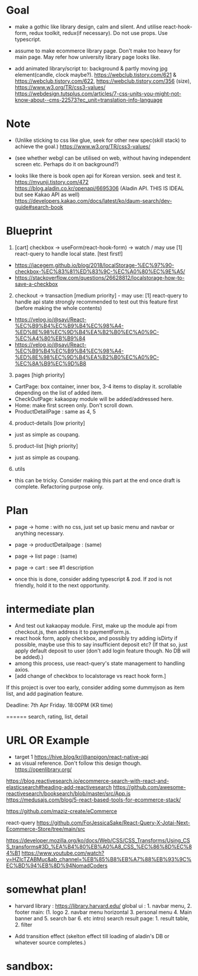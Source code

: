 # Goal 
- make a gothic like library design, calm and silent. And utilise react-hook-form, redux toolkit, redux(if necessary). Do not use props. Use typescript.
- assume to make ecommerce library page. Don't make too heavy for main page. May refer how university library page looks like.

- add animated library/script to: background & partly moving jpg element(candle, clock maybe?).
https://webclub.tistory.com/621 & https://webclub.tistory.com/622, https://webclub.tistory.com/356 (size), https://www.w3.org/TR/css3-values/
https://webdesign.tutsplus.com/articles/7-css-units-you-might-not-know-about--cms-22573?ec_unit=translation-info-language



# Note
- (Unlike sticking to css like glue, seek for other new spec(skill stack) to achieve the goal.)
https://www.w3.org/TR/css3-values/

- (see whether webgl can be utilised on web, without having independent screen etc. Perhaps do it on background?)

- looks like there is book open api for Korean version. seek and test it.
https://myunji.tistory.com/472
https://blog.aladin.co.kr/openapi/6695306 (Aladin API. THIS IS IDEAL but see Kakao API as well)
https://developers.kakao.com/docs/latest/ko/daum-search/dev-guide#search-book

# Blueprint
1. [cart] checkbox -> useForm(react-hook-form) -> watch / may use [1] react-query to handle local state. [test first!]
- https://jacegem.github.io/blog/2018/localStorage-%EC%97%90-checkbox-%EC%83%81%ED%83%9C-%EC%A0%80%EC%9E%A5/
- https://stackoverflow.com/questions/26628812/localstorage-how-to-save-a-checkbox

2. checkout -> transaction [medium priority] - may use: [1] react-query to handle api state
strongly recommended to test out this feature first (before making the whole contents)
- https://velog.io/@sayi/React-%EC%B9%B4%EC%B9%B4%EC%98%A4-%ED%8E%98%EC%9D%B4%EA%B2%B0%EC%A0%9C-%EC%A4%80%EB%B9%84
- https://velog.io/@sayi/React-%EC%B9%B4%EC%B9%B4%EC%98%A4-%ED%8E%98%EC%9D%B4%EA%B2%B0%EC%A0%9C-%EC%8A%B9%EC%9D%B8

3. pages [high priority]
- CartPage: box container, inner box, 3-4 items to display it. scrollable depending on the list of added item.
- CheckOutPage: kakaopay module will be added/addressed here.
- Home: make first screen only. Don't scroll down.
- ProductDetailPage : same as 4, 5

4. product-details [low priority]
- just as simple as coupang.

5. product-list [high priority]
- just as simple as coupang.

6. utils
- this can be tricky. Consider making this part at the end once draft is complete. Refactoring purpose only.

# Plan
<!-- Do not apply CSS till whole major features are completed. -->
- page -> home : with no css, just set up basic menu and navbar or anything necessary.
- page -> productDetailpage : (same)
- page -> list page : (same)
- page -> cart : see #1 description

- once this is done, consider adding typescript & zod. If zod is not friendly, hold it to the next opportunity.

# intermediate plan
- And test out kakaopay module. First, make up the module api from checkout.js, then address it to paymentForm.js.
- react hook form, apply checkbox, and possibly try adding isDirty if possible, maybe use this to say insufficient deposit etc? (If that so, just apply default deposit to user (don't add login feature though. No DB will be added).)
- among this process, use react-query's state management to handling axios.
- [add change of checkbox to localstorage vs react hook form.]

If this project is over too early, consider adding some dummyjson as item list, and add pagination feature.

Deadline: 7th Apr Friday. 18:00PM (KR time)

======
search, rating, list, detail

# URL OR Example
- target 1 https://hive.blog/kr/@anpigon/react-native-api
- as visual reference. Don't follow this design though. https://openlibrary.org/

https://blog.reactivesearch.io/ecommerce-search-with-react-and-elasticsearch#heading-add-reactivesearch
https://github.com/awesome-reactivesearch/booksearch/blob/master/src/App.js
https://medusajs.com/blog/5-react-based-tools-for-ecommerce-stack/



https://github.com/maziz-create/eCommerce

react-query
https://github.com/ForJessicaSake/React-Query-X-Jotai-Next-Ecommerce-Store/tree/main/src

https://developer.mozilla.org/ko/docs/Web/CSS/CSS_Transforms/Using_CSS_transforms#3D_%EA%B4%80%EB%A0%A8_CSS_%EC%86%8D%EC%84%B1
https://www.youtube.com/watch?v=HZIcTZABMuc&ab_channel=%EB%85%B8%EB%A7%88%EB%93%9C%EC%BD%94%EB%8D%94NomadCoders

# somewhat plan!
- harvard library : https://library.harvard.edu/
global ui : 1. navbar menu, 2. footer 
main: (1. logo 2. navbar menu horizontal 3. personal menu 4. Main banner and 5. search bar 6. etc intro)
search result page: 1. result table, 2. filter

- Add transition effect (skelton effect till loading of aladin's DB or whatever source completes.)

# sandbox: